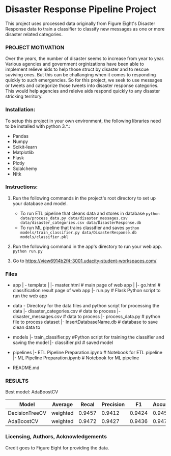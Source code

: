 # Disaster Response Pipeline Project

This project uses processed data originally from Figure Eight's Disaster Response data to train a classifier to classify new messages as one or more disaster related categories.


### PROJECT MOTIVATION

Over the years, the number of disaster seems to increase from year to year. Various agencies and government orginizations have been able to implement relieve aids to help those struct by disaster and to rescue suviving ones. But this can be challanging when it comes to responding quickly to such emergencies. So for this project, we seek to use messages or tweets and categorize those tweets into disaster response categories. This would help agencies and releive aids respond quickly to any disaster stricking territory. 

### Installation:

To setup this project in your own environment, the following libraries need to be installed with python 3.*.:

- Pandas
- Numpy
- Scikit-learn
- Matplotlib
- Flask
- Plotly
- Sqlalchemy
- Nltk


### Instructions:
1. Run the following commands in the project's root directory to set up your database and model.

    - To run ETL pipeline that cleans data and stores in database
        `python data/process_data.py data/disaster_messages.csv data/disaster_categories.csv data/DisasterResponse.db`
    - To run ML pipeline that trains classifier and saves
        `python models/train_classifier.py data/DisasterResponse.db models/classifier.pkl`

2. Run the following command in the app's directory to run your web app.
    `python run.py`

3. Go to https://view6914b2f4-3001.udacity-student-workspaces.com/



### Files

- app
| - template
| |- master.html  # main page of web app
| |- go.html  # classification result page of web app
|- run.py  # Flask Python script to run the web app



- data - Directory for the data files and python script for processing the data
|- disaster_categories.csv  # data to process 
|- disaster_messages.csv  # data to process
|- process_data.py      # python file to process dataset
|- InsertDatabaseName.db   # database to save clean data to

- models
|- train_classifier.py  #Python script for training the classifier and saving the model
|- classifier.pkl  # saved model 

- pipelines
|- ETL Pipeline Preparation.ipynb # Notebook for ETL pipeline
|- ML Pipeline Preparation.ipynb  # Notebook for ML pipeline

- README.md



### RESULTS

Best model: AdaBoostCV


|Model          |Average   | Recal    | Precision | F1      | Accuracy |
|---------------|----------|----------|-----------|---------|----------|
|DecisionTreeCV | weighted | 0.9457   | 0.9412    | 0.9424  | 0.9457   |
|AdaBoostCV     | weighted | 0.9472   | 0.9427    | 0.9436  | 0.9472   |



### Licensing, Authors, Acknowledgements

Credit goes to Figure Eight for providing the data. 


